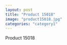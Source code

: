 ```yaml
---
layout: post
title: "Product 15018"
image: "product15018.jpg"
categories: "category1"
---
```

Product 15018
